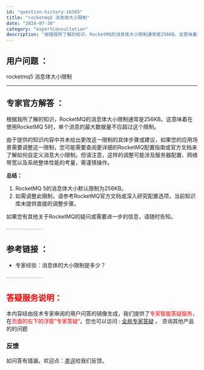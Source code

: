 ```yaml
---
id: "question-history-16365"
title: "rocketmq5 消息体大小限制"
date: "2024-07-30"
category: "expertConsultation"
description: "根据我所了解的知识，RocketMQ的消息体大小限制通常是256KB。这意味着在使用RocketMQ 5时，单个消息的最大数据量不应超过这个限制。由于提供的知识内容中并未给出更改这一限制的具体步骤或建议，如果您的应用场景需要调整这一限制，您可能需要查阅更详细的RocketMQ配置指南或官方文档来了解"
---
```


## 用户问题 ： 
 rocketmq5 消息体大小限制  

---------------
## 专家官方解答 ：

根据我所了解的知识，RocketMQ的消息体大小限制通常是256KB。这意味着在使用RocketMQ 5时，单个消息的最大数据量不应超过这个限制。

由于提供的知识内容中并未给出更改这一限制的具体步骤或建议，如果您的应用场景需要调整这一限制，您可能需要查阅更详细的RocketMQ配置指南或官方文档来了解如何自定义消息大小限制。但请注意，这样的调整可能涉及服务器配置、网络带宽以及系统整体性能的考量，需谨慎操作。

**总结：**
1. RocketMQ 5的消息体大小默认限制为256KB。
2. 如需调整此限制，请参考RocketMQ官方文档或深入研究配置选项，当前知识库未提供直接的调整步骤。

如果您有其他关于RocketMQ的疑问或需要进一步的信息，请随时告知。


<font color="#949494">---------------</font> 


## 参考链接 ：

* 专家经验：消息体的大小限制是多少？ 


 <font color="#949494">---------------</font> 
 


## <font color="#FF0000">答疑服务说明：</font> 

本内容经由技术专家审阅的用户问答的镜像生成，我们提供了<font color="#FF0000">专家智能答疑服务</font>，在<font color="#FF0000">页面的右下的浮窗”专家答疑“</font>。您也可以访问 : [全局专家答疑](https://answer.opensource.alibaba.com/docs/intro) 。 咨询其他产品的的问题

### 反馈
如问答有错漏，欢迎点：[差评](https://ai.nacos.io/user/feedbackByEnhancerGradePOJOID?enhancerGradePOJOId=16370)给我们反馈。
